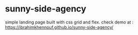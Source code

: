 # sunny-side-agency
simple landing page built with css grid and flex.
check demo at : https://ibrahimkhennouf.github.io/sunny-side-agency/
